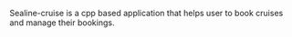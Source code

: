 Sealine-cruise is a cpp based application that helps user to book cruises and manage their bookings.
